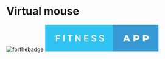 # Virtual mouse

[![forthebadge](https://forthebadge.com/images/badges/made-with-python.svg)](https://forthebadge.com)  ![badge-fitnessl](https://github.com/pierre-vignoles/gym_virtual_partner/blob/master/img/fitness-app.svg)

